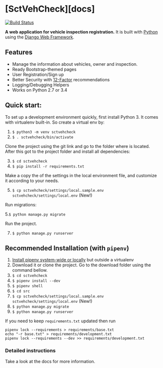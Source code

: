 # [SctVehCheck][docs]

[![Build Status](https://travis-ci.org/arocks/edge.svg?branch=master)](https://travis-ci.org/arocks/edge)

**A web application for vehicle inspection registration.**
It is built with [Python][0] using the [Django Web Framework][1].
## Features

* Manage the information about vehicles, owner and inspection.  
* Ready Bootstrap-themed pages
* User Registration/Sign up
* Better Security with [12-Factor](http://12factor.net/) recommendations
* Logging/Debugging Helpers
* Works on Python 2.7 or 3.4

## Quick start:

To set up a development environment quickly, first install Python 3. It
comes with virtualenv built-in. So create a virtual env by:

1. `$ python3 -m venv sctvehcheck`
2. `$ . sctvehcheck/bin/activate`

Clone the project using the git link and go to the folder where is located.
After this got to the project folder and install all dependencies:
    
3. `$ cd sctvehcheck`
4. `$ pip install -r requirements.txt `
    
Make a copy the of the settings in the local environment file, and customize it according to your needs.

5. `$ cp sctvehcheck/settings/local.sample.env sctvehcheck/settings/local.env` (New!) 

Run migrations:

5.`$ python manage.py migrate`

Run the project.

7. `$ python manage.py runserver`


## Recommended Installation (with `pipenv`)
1. [Install pipenv system-wide or locally](https://docs.pipenv.org/) but outside a virtualenv
2. Download it or clone the project. Go to the download folder using the command bellow.
3. `$ cd sctvehcheck`
4. `$ pipenv install --dev`
4. `$ pipenv shell`
4. `$ cd src`
5. `$ cp sctvehcheck/settings/local.sample.env sctvehcheck/settings/local.env` (New!)
6. `$ python manage.py migrate`
7. `$ python manage.py runserver`

If you need to keep `requirements.txt` updated then run

    pipenv lock --requirements > requirements/base.txt
    echo "-r base.txt" > requirements/development.txt
    pipenv lock --requirements --dev >> requirements/development.txt


### Detailed instructions
Take a look at the docs for more information.

[0]: https://www.python.org/
[1]: https://www.djangoproject.com/
